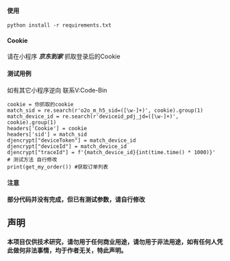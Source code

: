 
#### 使用

`python install -r requirements.txt`

#### Cookie
请在小程序 **_京东到家_** 抓取登录后的Cookie


#### 测试用例
如有其它小程序逆向 联系V:Code-Bin
```
cookie = 你抓取的cookie
match_sid = re.search(r'o2o_m_h5_sid=([\w-]+)', cookie).group(1)
match_device_id = re.search(r'deviceid_pdj_jd=([\w-]+)', cookie).group(1)
headers['Cookie'] = cookie
headers['sid'] = match_sid
djencrypt["deviceToken"] = match_device_id
djencrypt["deviceId"] = match_device_id
djencrypt["traceId"] = f'{match_device_id}{int(time.time() * 1000)}'
# 测试方法 自行修改
print(get_my_order()) #获取订单列表
```

#### 注意

**部分代码并没有完成，但已有测试参数，请自行修改**

## 声明

#### 本项目仅供技术研究，请勿用于任何商业用途，请勿用于非法用途，如有任何人凭此做何非法事情，均于作者无关，特此声明。